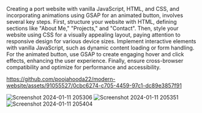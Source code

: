 Creating a port website with vanilla JavaScript, HTML, and CSS, and incorporating animations using GSAP for an animated button, involves several key steps. First, structure your website with HTML, defining sections like "About Me," "Projects," and "Contact". Then, style your website using CSS for a visually appealing layout, paying attention to responsive design for various device sizes. Implement interactive elements with vanilla JavaScript, such as dynamic content loading or form handling. For the animated button, use GSAP to create engaging hover and click effects, enhancing the user experience. Finally, ensure cross-browser compatibility and optimize for performance and accessibility.

https://github.com/poojahooda22/modern-website/assets/91055527/0cbc6274-c705-4459-97c1-dc89e3857f91


![Screenshot 2024-01-11 205306](https://github.com/poojahooda22/modern-website/assets/91055527/e1bb6cf3-70a4-4dc6-944f-3f6d179ca0a0)
![Screenshot 2024-01-11 205351](https://github.com/poojahooda22/modern-website/assets/91055527/87835e5d-a483-4e1e-8839-b6c342a85641)
![Screenshot 2024-01-11 205404](https://github.com/poojahooda22/modern-website/assets/91055527/e9ebb01f-9d9b-440f-abd1-75c7e5435664)
